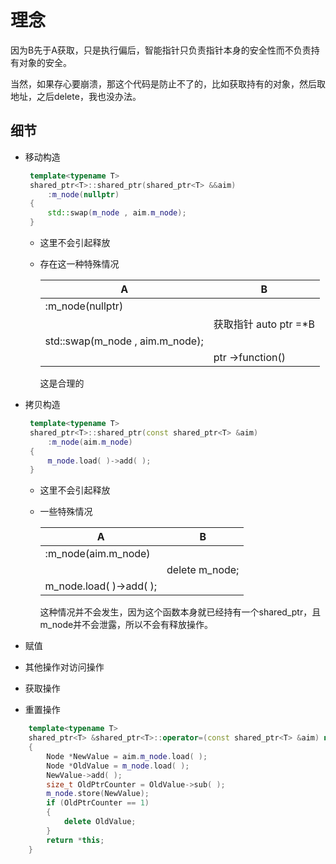 # 理念

因为B先于A获取，只是执行偏后，智能指针只负责指针本身的安全性而不负责持有对象的安全。

当然，如果存心要崩溃，那这个代码是防止不了的，比如获取持有的对象，然后取地址，之后delete，我也没办法。

## 细节

 - 移动构造

   ```c++
   	template<typename T>
   	shared_ptr<T>::shared_ptr(shared_ptr<T> &&aim)
   		:m_node(nullptr)
   	{
   		std::swap(m_node , aim.m_node);
   	}
   ```

   - 这里不会引起释放

   - 存在这一种特殊情况

     | A                               | B                     |
     | ------------------------------- | --------------------- |
     | :m_node(nullptr)                |                       |
     |                                 | 获取指针 auto ptr =*B |
     | std::swap(m_node , aim.m_node); |                       |
     |                                 | ptr ->function()      |

     这是合理的

 - 拷贝构造

   ```c++
   	template<typename T>
   	shared_ptr<T>::shared_ptr(const shared_ptr<T> &aim)
   		:m_node(aim.m_node)
   	{
   		m_node.load( )->add( );
   	}
   ```

    - 这里不会引起释放

    - 一些特殊情况

      | A                       | B              |
      | ----------------------- | -------------- |
      | :m_node(aim.m_node)     |                |
      |                         | delete m_node; |
      | m_node.load( )->add( ); |                |

      这种情况并不会发生，因为这个函数本身就已经持有一个shared_ptr，且m_node并不会泄露，所以不会有释放操作。

   

 - 赋值

 - 其他操作对访问操作

 - 获取操作

 - 重置操作

```c++
	template<typename T>
	shared_ptr<T> &shared_ptr<T>::operator=(const shared_ptr<T> &aim) noexcept
	{
		Node *NewValue = aim.m_node.load( );
		Node *OldValue = m_node.load( );
		NewValue->add( );
		size_t OldPtrCounter = OldValue->sub( );
		m_node.store(NewValue);
		if (OldPtrCounter == 1)
		{
			delete OldValue;
		}
		return *this;
	}
```





